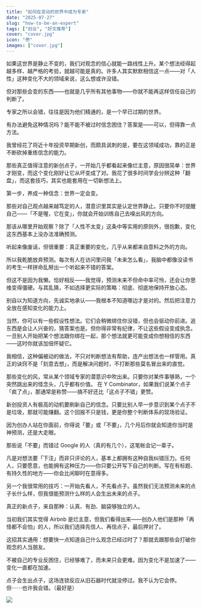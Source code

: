 ```yaml
---
title: "如何在变动的世界中成为专家"
date: "2025-07-27"
slug: "how-to-be-an-expert"
tags: ["创业", "好文推荐"]
cover: "cover.jpg"
icon: "😎"
images: ["cover.jpg"]
---
```

如果这世界是静止不变的，我们对观念的信心就能一路线性上升。某个想法经得起越多样、越严格的考验，就越可能是真的。许多人其实默默相信这一点——对「人性」这种变化不大的领域来说，这么想或许没错。



但对那些会变的东西——也就是几乎所有其他事物——你就不能再这样信任自己的判断了。



专家之所以会错，往往是因为他们精通的，是一个早已过期的世界。



有办法避免这种情况吗？能不能不被过时信念困住？答案是——可以，但得靠一点方法。



我曾经花了将近十年投资早期新创，而颇具讽刺的是，要在这领域成功，靠的正是不断砍掉重练信念的能力。



那些真正值得注意的新创点子，一开始几乎都看起来像烂主意，原因很简单：世界才刚变，而这个变化刚好让它从坏变成了对。我花了很多时间学会分辨这种「翻盘」，而这套技巧，其实也能套用在一切新想法上。



第一步，养成一种信念：世界一定会变。



那些对自己观点越来越笃定的人，潜意识里其实是认定世界静止。只要你不时提醒自己——「不是喔，它在变」，你就会开始训练自己去嗅出风的方向。



那该从哪里开始观察？除了「人性不太变」这条中等实用的原则外，很抱歉，变化这东西基本上没办法准确预测。



听起来像废话，但很重要：真正重要的变化，几乎从来都来自意料之外的方向。



所以我乾脆放弃预测。每次有人在访问里问我「未来怎么看」，我脑中都像没读书的考生一样拼命乱掰出一个听起来不错的答案。



但这不是因为我懒。恰好相反——我觉得，预测未来不但命中率可怜，还会让你思维变得僵硬。与其乱猜，不如选择更实际的策略：彻底、彻底地保持开放心态。



别自以为知道方向，先诚实地承认——我根本不知道哪边才是对的。然后把注意力全放在感知变化的能力上。



当然，你可以有一些假设性想法。它们会稍微绑住你没错，但也会驱动你前进。追东西是会让人兴奋的，猜答案也是。但你得非常有纪律，不让这些假设变成执念。
一旦别人开始把某个想法跟你绑在一起，那个想法就更可能变成你想相信的东西——这时你就该加倍怀疑它。



我相信，这种偏被动的做法，不只对判断想法有帮助，连产出想法也一样管用。真正的诀窍不是「刻意去想」，而是解决问题时，不打断那些莫名冒出来的直觉。



那些变化的风，常从某个领域专家的潜意识中吹出来。只要你对某件事够熟，一个突然跳出来的怪念头，几乎都有价值。
在 Y Combinator，如果我们说某个点子「疯了点」，那通常是称赞——搞不好还比「这点子不错」更赞。



新创投资人有极高的动机要刷新自己的信念。只要比别人早一步意识到某个点子不是垃圾，那就可能赚翻。这个回报不只是钱，更是你整个判断体系的现场验证。



因为创办人站在你面前，你得说「要」或「不要」，几个月后你就会知道你当时是神预测，还是大走眼。



那些说「不要」而错过 Google 的人（真的有几个），这笔帐会记一辈子。



凡是对想法要「下注」而非只评论的人，基本上都拥有这种自我纠错压力。任何人，只要愿意，也能拥有这种压力——你只要公开写下自己的判断。写在有标题、有持久性的地方——你会比闲聊时在意得多。



另一个我很常用的技巧：一开始先看人，不先看点子。虽然我们无法预测未来的点子长什么样，但我很能预测什么样的人会生出未来的点子。



真正的新点子，来自那种：认真、有劲、脑袋够独立的人。



当初我们其实觉得 Airbnb 是烂主意，但我们看得出来——创办人他们是那种「再怪都不会怕」的人，所以我们选择先信人、再信点子，最后押对了。



这招其实通用：想要快一点知道自己什么观念已经过时了？那就去跟那些会打破你观念的人当朋友。



不被自己的专业反困住，已经够难了，而未来只会更难。因为变化不是加速了——变化一直都在加速。



点子会生出点子，这场连锁反应从旧石器时代就没停过。我不认为它会停。
但⋯⋯也许我会错。（最好是）




![](https://prod-files-secure.s3.us-west-2.amazonaws.com/112d0858-5090-4d34-a606-b75eb8d65fd2/46476355-9cf3-4e99-9b7a-3531bc426380/1000202064.png?X-Amz-Algorithm=AWS4-HMAC-SHA256&X-Amz-Content-Sha256=UNSIGNED-PAYLOAD&X-Amz-Credential=ASIAZI2LB466WIVX7CRN%2F20250928%2Fus-west-2%2Fs3%2Faws4_request&X-Amz-Date=20250928T083336Z&X-Amz-Expires=3600&X-Amz-Security-Token=IQoJb3JpZ2luX2VjEC8aCXVzLXdlc3QtMiJIMEYCIQDgMFzT21dKnFiMphAnPVSTIazjZuo4eqZfbLeY8Be6LAIhAJJ2v5C76%2FY3eojVoEYR%2Fy1WJ%2BmL%2B9SeqYsxZyakSHHpKogECLj%2F%2F%2F%2F%2F%2F%2F%2F%2F%2FwEQABoMNjM3NDIzMTgzODA1IgzaovfQvJ2cCB0hdMkq3AP5Wco4aBDUuQnHxn7IgUYl4ppYv7Nl2mdSIBpGqhonTviatC39oQPgl61XWIGppspv9mFGGiPejijqUKtJSnCLLBYLwHBbfqT0n0keRnTFu8lc7hOiuzwJ5ezDgFvbfVcZjX7cMZYWdQjP6AjqtVFSLXH%2B3XNvlCSyCm%2BQaBHJK2sqGbC5odaKUmyXdti%2FvflrM4K1tV4%2B5StnsdDBpETAyvhcRgGpB6QF9JI4SRhwtOLi6tE6DPds0hD9mCaKCseNRYfUPwe0gcyOqQr6XkLQGhdzxJ8uXLGde7k1EJ9GGUNvqcM%2Frt2SeV7FZCshK%2BYm8okyZHN9DKNBD1YsxOlFWTAG5K4xcWM%2BJAY8r5LW6r8g9UBHbcIeDChSWHWAuc9wJpam2HuvgUbUz%2BnbmCOQe32I1TGj0bkuPoMzbgnDATN46DcUEQe%2FG5eCBzG7Cl%2BOU%2BsFLTJeKyywC%2F8Wb7ntnfTac%2BDyCRXFZkiWWMXY95WEl92wyNsqWuFBnH%2FaVIGgIdKQhX%2BEa1JSt0WnPePTlHMvhE%2BKFS%2BR8bRrGIP62bFjLJgcluEfK88ptZ2JzfIEPWkczPB2s%2BdrRy1%2FnkRiMJfJPiP%2BTIw4Cjf%2BYYd23%2FmrhaIBc8MrhzyPQzC2uuPGBjqkAdYRExJyH5sXOK1AN2r6NBNXh3J0rUcSQEQ8Yh%2FMWIK3BTxBQbs5qM8J4L9kkMPC1SrUWHkrjWcy1Vlr1LeBPpWayjj51TpumlzwnX2Fme%2FL%2FhkDNsmW874o2oAAZrLdDiqNITmVPHSqV886TgMy%2BFiaHhD2t%2FJaPoKmvEQouQ%2BjqRdspQupvSzwVWz0nZBdRFs%2FfzMIJRkWh3RkByyX4ZDvzbg5&X-Amz-Signature=34845207a9805093ddc477eb27171944af1cf7f8c32067e9cbeda7dd92baabcf&X-Amz-SignedHeaders=host&x-amz-checksum-mode=ENABLED&x-id=GetObject)

